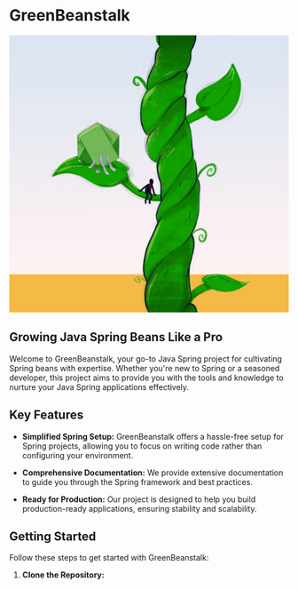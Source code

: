 # GreenBeanstalk
![GreenBeanstalk Logo](gbt.jpg)

## Growing Java Spring Beans Like a Pro

Welcome to GreenBeanstalk, your go-to Java Spring project for cultivating Spring beans with expertise. Whether you're new to Spring or a seasoned developer, this project aims to provide you with the tools and knowledge to nurture your Java Spring applications effectively.

## Key Features

- **Simplified Spring Setup:** GreenBeanstalk offers a hassle-free setup for Spring projects, allowing you to focus on writing code rather than configuring your environment.

- **Comprehensive Documentation:** We provide extensive documentation to guide you through the Spring framework and best practices.

- **Ready for Production:** Our project is designed to help you build production-ready applications, ensuring stability and scalability.
  
## Getting Started

Follow these steps to get started with GreenBeanstalk:

1. **Clone the Repository:**

